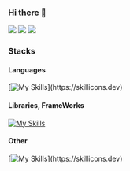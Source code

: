 ### Hi there 👋

![](http://github-profile-summary-cards.vercel.app/api/cards/stats?username=Aiki-Toyokawa&theme=github)
![](http://github-profile-summary-cards.vercel.app/api/cards/most-commit-language?username=Aiki-Toyokawa&theme=github)
![](http://github-profile-summary-cards.vercel.app/api/cards/profile-details?username=Aiki-Toyokawa&theme=github)


<h3>
  Stacks
</h3>

<h4>
  Languages
</h4>


[![My Skills](https://skillicons.dev/icons?i=c,cpp,cs,js,ts,py,html,css,)](https://skillicons.dev)


<h4>
  Libraries, FrameWorks
</h4>


[![My Skills](https://skillicons.dev/icons?i=react,nodejs,express,electron)](https://skillicons.dev)



<h4>
  Other
</h4>


[![My Skills](https://skillicons.dev/icons?i=git,github,arduino,blender,unity,discord,bots,latex,sqlite,opencv,qt,replit,vscode,visualstudio,windows,figma,md,linux,notion,powershell,processing,raspberrypi,)](https://skillicons.dev)


<!--
**Aiki-Toyokawa/Aiki-Toyokawa** is a ✨ _special_ ✨ repository because its `README.md` (this file) appears on your GitHub profile.
Here are some ideas to get you started:

- 🔭 I’m currently working on ...
- 🌱 I’m currently learning ...
- 👯 I’m looking to collaborate on ...
- 🤔 I’m looking for help with ...
- 💬 Ask me about ...
- 📫 How to reach me: ...
- 😄 Pronouns: ...
- ⚡ Fun fact: ...
-->
